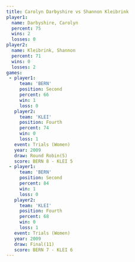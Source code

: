 ```yaml
---
title: Carolyn Darbyshire vs Shannon Kleibrink
player1:                   
  name: Darbyshire, Carolyn
  percent: 75              
  wins: 2                  
  losses: 0                
player2:                   
  name: Kleibrink, Shannon 
  percent: 71              
  wins: 0                  
  losses: 2                
games:
 - player1:          
     team: 'BERN'    
     position: Second
     percent: 66     
     win: 1          
     loss: 0         
   player2:          
     team: 'KLEI'    
     position: Fourth
     percent: 74     
     win: 0          
     loss: 1         
   event: Trials (Women) 
   year: 2009            
   draw: Round Robin(5)  
   score: BERN 8 - KLEI 5
 - player1:          
     team: 'BERN'    
     position: Second
     percent: 84     
     win: 1          
     loss: 0         
   player2:          
     team: 'KLEI'    
     position: Fourth
     percent: 68     
     win: 0          
     loss: 1         
   event: Trials (Women) 
   year: 2009            
   draw: Final(11)       
   score: BERN 7 - KLEI 6
---
```


